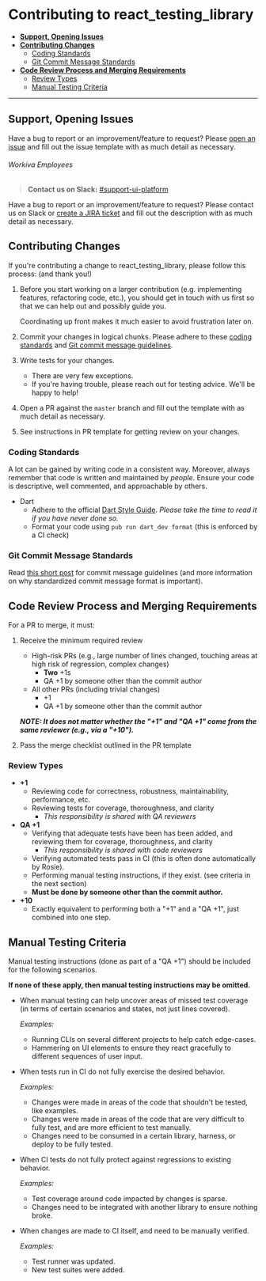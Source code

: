 # Contributing to react_testing_library

- [__Support, Opening Issues__](#support-opening-issues)
- [__Contributing Changes__](#contributing-changes)
    - [Coding Standards](#coding-standards)
    - [Git Commit Message Standards](#git-commit-message-standards)
- [__Code Review Process and Merging Requirements__](#code-review-process-and-merging-requirements)
    - [Review Types](#review-types)
    - [Manual Testing Criteria](#manual-testing-criteria)

---

## Support, Opening Issues
Have a bug to report or an improvement/feature to request? Please
[open an issue](https://github.com/Workiva/react_testing_library/issues/new) and fill out
the issue template with as much detail as necessary.

###### Workiva Employees
> __Contact us on Slack:__ [\#support-ui-platform](https://workiva.slack.com/app_redirect?channel=support-ui-platform)

Have a bug to report or an improvement/feature to request?
Please contact us on Slack or [create a JIRA ticket](https://jira.atl.workiva.net/secure/CreateIssue!default.jspa?pid=CPLAT&component=react_testing_library)
and fill out the description with as much detail as necessary.

## Contributing Changes
If you're contributing a change to react_testing_library, please follow this process: (and
thank you!)

1. Before you start working on a larger contribution (e.g. implementing features,
   refactoring code, etc.), you should get in touch with us first so that
   we can help out and possibly guide you.

   Coordinating up front makes it much easier to avoid frustration later on.

1. Commit your changes in logical chunks. Please adhere to these
   [coding standards](#coding-standards) and
   [Git commit message guidelines](#git-commit-message-standards).

1. Write tests for your changes.
    - There are very few exceptions.
    - If you're having trouble, please reach out for testing advice. We'll be
      happy to help!
1. Open a PR against the `master` branch and fill out the template with as much
   detail as necessary.
1. See instructions in PR template for getting review on your changes.


### Coding Standards
A lot can be gained by writing code in a consistent way. Moreover, always
remember that code is written and maintained by _people_. Ensure your code is
descriptive, well commented, and approachable by others.

- Dart
    - Adhere to the official [Dart Style Guide][dart-style-guide]. _Please take the time to read it if you have never done so._
    - Format your code using `pub run dart_dev format` (this is enforced by a CI check)


### Git Commit Message Standards

Read [this short post][git-commit-messages] for commit message guidelines (and more information on why standardized commit message format is important).

[dart-style-guide]: https://www.dartlang.org/articles/style-guide/
[git-commit-messages]: http://tbaggery.com/2008/04/19/a-note-about-git-commit-messages.html

## Code Review Process and Merging Requirements
For a PR to merge, it must:
1. Receive the minimum required review
    - High-risk PRs (e.g., large number of lines changed, touching areas at high risk of regression, complex changes)
        - __Two__ +1s
        - QA +1 by someone other than the commit author
    - All other PRs (including trivial changes)
        - +1
        - QA +1 by someone other than the commit author

   ___NOTE: It does not matter whether the "+1" and "QA +1" come from the same reviewer (e.g., via a "+10").___
2. Pass the merge checklist outlined in the PR template


### Review Types

- __+1__
    - Reviewing code for correctness, robustness, maintainability, performance, etc.
    - Reviewing tests for coverage, thoroughness, and clarity
        - _This responsibility is shared with QA reviewers_
- __QA +1__
    - Verifying that adequate tests have been has been added, and reviewing them
      for coverage, thoroughness, and clarity
        - _This responsibility is shared with code reviewers_
    - Verifying automated tests pass in CI (this is often done automatically by Rosie).
    - Performing manual testing instructions, if they exist. (see criteria in the next section)
    - __Must be done by someone other than the commit author.__
- __+10__
    - Exactly equivalent to performing both a "+1" and a "QA +1", just combined into one step.

## Manual Testing Criteria
Manual testing instructions (done as part of a "QA +1") should be included for the following scenarios.

__If none of these apply, then manual testing instructions may be omitted.__

- When manual testing can help uncover areas of missed test coverage (in terms of certain scenarios and states, not just lines covered).

  _Examples:_
    - Running CLIs on several different projects to help catch edge-cases.
    - Hammering on UI elements to ensure they react gracefully to different sequences of user input.

- When tests run in CI do not fully exercise the desired behavior.

  _Examples:_
    - Changes were made in areas of the code that shouldn't be tested, like examples.
    - Changes were made in areas of the code that are very difficult to fully test, and are more efficient to test manually.
    - Changes need to be consumed in a certain library, harness, or deploy to be fully tested.

- When CI tests do not fully protect against regressions to existing behavior.

  _Examples:_
    - Test coverage around code impacted by changes is sparse.
    - Changes need to be integrated with another library to ensure nothing broke.

- When changes are made to CI itself, and need to be manually verified.

  _Examples:_
    - Test runner was updated.
    - New test suites were added.
